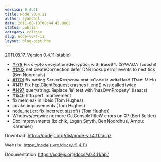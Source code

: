 ```yaml
---
version: 0.4.11
title: Node v0.4.11
author: ryandahl
date: 2011-08-18T08:44:42.000Z
status: publish
category: release
slug: node-v0-4-11
layout: blog-post.hbs
---
```


2011.08.17, Version 0.4.11 (stable)
<ul><li><a href="http://github.com/joyent/node/issues/738">#738</a> Fix crypto encryption/decryption with Base64. (SAWADA Tadashi)

<li><a href="http://github.com/joyent/node/issues/1202">#1202</a> net.createConnection defer DNS lookup error events to next tick (Ben Noordhuis)

<li><a href="http://github.com/joyent/node/issues/1374">#1374</a> fix setting ServerResponse.statusCode in writeHead (Trent Mick)

<li><a href="http://github.com/joyent/node/issues/1417">#1417</a> Fix http.ClientRequest crashes if end() was called twice

<li><a href="http://github.com/joyent/node/issues/1497">#1497</a> querystring: Replace 'in' test with 'hasOwnProperty' (isaacs)

<li><a href="http://github.com/joyent/node/issues/1546">#1546</a> http perf improvement

<li>fix memleak in libeio (Tom Hughes)

<li>cmake improvements (Tom Hughes)

<li>node_net.cc: fix incorrect sizeof() (Tom Hughes)

<li>Windows/cygwin: no more GetConsoleTitleW errors on XP (Bert Belder)

<li>Doc improvements (koichik, Logan Smyth, Ben Noordhuis, Arnout Kazemier)</ul>




Download: <a href="https://nodejs.org/dist/node-v0.4.11.tar.gz">https://nodejs.org/dist/node-v0.4.11.tar.gz</a>

Website: <a href="https://nodejs.org/docs/v0.4.11/">https://nodejs.org/docs/v0.4.11/</a>

Documentation: <a href="https://nodejs.org/docs/v0.4.11/api/">https://nodejs.org/docs/v0.4.11/api/</a>

